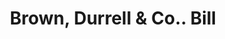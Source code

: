 ---
doi: 10.7916/D8M62XCJ
date_other: '1880'
date_other_textual: 1880-1889
form: printed ephemera
genre:
- Invoices
name:
- Brown, Durrell & Co.
object_in_context_url: https://biggert.cul.columbia.edu/items/view/ave_biggert_00341
subject_hierarchical_geographic:
- Boston, Massachusetts, United States
subject_name:
- Brown, Durrell & Co.
title: Brown, Durrell & Co.. Bill
sort_title: Brown, Durrell & Co.. Bill
call_number: ave_biggert_00341
coordinates:
- 42.35805555555556,-71.06361111111111
pid: ave_biggert_00341
identifiers: ave_biggert_00341
thumbnail: https://derivativo-2.library.columbia.edu/iiif/2/ldpd:344112/full/!256,256/0/native.jpg
permalink: /biggert/ave_biggert_00341/
layout: iiif-image-page
---
